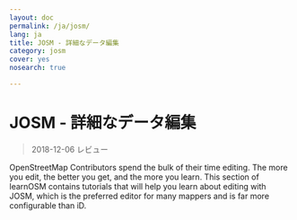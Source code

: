 ```yaml
---
layout: doc
permalink: /ja/josm/
lang: ja
title: JOSM - 詳細なデータ編集
category: josm
cover: yes
nosearch: true

---
```


JOSM - 詳細なデータ編集
================

> 2018-12-06 レビュー

OpenStreetMap Contributors spend the bulk of their time editing. The more you edit, the better you get, and the more you learn. This section of learnOSM contains tutorials that will help you learn about editing with JOSM, which is the preferred editor for many mappers and is far more configurable than iD.